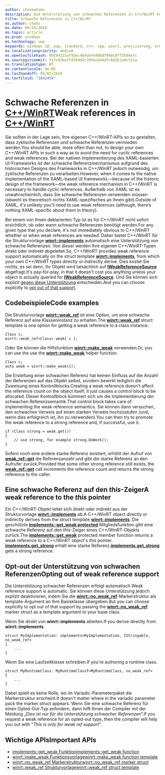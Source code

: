 ```yaml
---
author: stevewhims
description: Die Unterstützung von schwachen Referenzen in C++/WinRT kostet Sie nichts. Es sei denn Ihr Objekt wird auf IWeakReferenceSource abgefragt.
title: Schwache Referenzen in C++/WinRT
ms.author: stwhi
ms.date: 04/19/2018
ms.topic: article
ms.prod: windows
ms.technology: uwp
keywords: windows 10, uwp, standard, c++, cpp, winrt, projizierung, schwache, referenz
ms.localizationpriority: medium
ms.openlocfilehash: 69294115af93ec464abfe908df948c8ff5504efc
ms.sourcegitcommit: 517c83baffd344d4c705bc644d7c6d2b1a4c7e1a
ms.translationtype: HT
ms.contentlocale: de-DE
ms.lasthandoff: 05/07/2018
ms.locfileid: "1842454"
---
```

# <a name="weak-references-in-cwinrtwindowsuwpcpp-and-winrt-apisintro-to-using-cpp-with-winrt"></a><span data-ttu-id="acf90-104">Schwache Referenzen in [C++/WinRT](/windows/uwp/cpp-and-winrt-apis/intro-to-using-cpp-with-winrt)</span><span class="sxs-lookup"><span data-stu-id="acf90-104">Weak references in [C++/WinRT](/windows/uwp/cpp-and-winrt-apis/intro-to-using-cpp-with-winrt)</span></span>
<span data-ttu-id="acf90-105">Sie sollten in der Lage sein, Ihre eigenen C++/WinRT-APIs so zu gestalten, dass zyklische Referenzen und schwache Referenzen vermieden werden.</span><span class="sxs-lookup"><span data-stu-id="acf90-105">You should be able, more often than not, to design your own C++/WinRT APIs in such a way as to avoid the need for cyclic references and weak references.</span></span> <span data-ttu-id="acf90-106">Bei der nativen Implementierung des XAML-basierten UI-Frameworks ist der schwache Referenzmechanismus aufgrund des historischen Designs des Frameworks in C++/WinRT jedoch notwendig, um zyklische Referenzen zu verarbeiten.</span><span class="sxs-lookup"><span data-stu-id="acf90-106">However, when it comes to the native implementation of the XAML-based UI frameworkL&mdash;because of the historic design of the framework&mdash;the weak reference mechanism in C++/WinRT is necessary to handle cyclic references.</span></span> <span data-ttu-id="acf90-107">Außerhalb von XAML ist es unwahrscheinlich, dass Sie schwache Referenzen verwenden müssen (obwohl es theoretisch nichts XAML-spezifisches an ihnen gibt).</span><span class="sxs-lookup"><span data-stu-id="acf90-107">Outside of XAML, it's unlikely you'll need to use weak references (although, there’s nothing XAML-specific about them in theory).</span></span>

<span data-ttu-id="acf90-108">Bei einem von Ihnen deklarierten Typ ist es für C++/WinRT nicht sofort ersichtlich, ob oder wann schwache Referenzen benötigt werden.</span><span class="sxs-lookup"><span data-stu-id="acf90-108">For any given type that you declare, it's not immediately obvious to C++/WinRT whether or when weak references are needed.</span></span> <span data-ttu-id="acf90-109">Daher bietet C++/WinRT für die Strukturvorlage [**winrt::implements**](/uwp/cpp-ref-for-winrt/implements) automatisch eine Unterstützung von schwache Referenzen. Von dieser werden Ihre eigenen C++/WinRT-Typen direkt oder indirekt abgeleitet.</span><span class="sxs-lookup"><span data-stu-id="acf90-109">So, C++/WinRT provides weak reference support automatically on the struct template [**winrt::implements**](/uwp/cpp-ref-for-winrt/implements), from which your own C++/WinRT types directly or indirectly derive.</span></span> <span data-ttu-id="acf90-110">Dies kostet Sie nichts, es sei denn, Ihr Objekt wird tatsächlich auf [**IWeakReferenceSource**](https://msdn.microsoft.com/library/br224609) abgefragt.</span><span class="sxs-lookup"><span data-stu-id="acf90-110">It's pay-for-play, in that it doesn't cost you anything unless your object is actually queried for [**IWeakReferenceSource**](https://msdn.microsoft.com/library/br224609).</span></span> <span data-ttu-id="acf90-111">Und Sie können sich explizit [gegen diese Unterstützung](#opting-out-of-weak-reference-support) entscheiden.</span><span class="sxs-lookup"><span data-stu-id="acf90-111">And you can choose explicitly to [opt out of that support](#opting-out-of-weak-reference-support).</span></span>

## <a name="code-examples"></a><span data-ttu-id="acf90-112">Codebeispiele</span><span class="sxs-lookup"><span data-stu-id="acf90-112">Code examples</span></span>
<span data-ttu-id="acf90-113">Die Strukturvorlage [**winrt::weak_ref**](/uwp/cpp-ref-for-winrt/weak-ref) ist eine Option, um eine schwache Referenz auf eine Klasseninstanz zu erhalten.</span><span class="sxs-lookup"><span data-stu-id="acf90-113">The [**winrt::weak_ref**](/uwp/cpp-ref-for-winrt/weak-ref) struct template is one option for getting a weak reference to a class instance.</span></span>

```cppwinrt
Class c;
winrt::weak_ref<Class> weak{ c };
```
<span data-ttu-id="acf90-114">Oder Sie können die Hilfsfunktion [**winrt::make_weak**](/uwp/cpp-ref-for-winrt/make-weak) verwenden.</span><span class="sxs-lookup"><span data-stu-id="acf90-114">Or, you can use the use the [**winrt::make_weak**](/uwp/cpp-ref-for-winrt/make-weak) helper function.</span></span>

```cppwinrt
Class c;
auto weak = winrt::make_weak(c);
```

<span data-ttu-id="acf90-115">Die Erstellung einer schwachen Referenz hat keinen Einfluss auf die Anzahl der Referenzen auf das Objekt selbst, sondern bewirkt lediglich die Zuweisung eines Kontrollblocks.</span><span class="sxs-lookup"><span data-stu-id="acf90-115">Creating a weak reference doesn't affect the reference count on the object itself; it just causes a control block to be allocated.</span></span> <span data-ttu-id="acf90-116">Dieser Kontrollblock kümmert sich um die Implementierung der schwachen Referenzsemantik.</span><span class="sxs-lookup"><span data-stu-id="acf90-116">That control block takes care of implementing the weak reference semantics.</span></span> <span data-ttu-id="acf90-117">Sie können dann versuchen, den schwachen Verweis auf einen starken Verweis hochzustufen (und, wenn dies erfolgreich ist, ihn zu verwenden).</span><span class="sxs-lookup"><span data-stu-id="acf90-117">You can then try to promote the weak reference to a strong reference and, if successful, use it.</span></span>

```cppwinrt
if (Class strong = weak.get())
{
    // use strong, for example strong.DoWork();
}
```

<span data-ttu-id="acf90-118">Sofern noch eine andere starke Referenz existiert, erhöht der Aufruf von [**weak_ref::get**](/uwp/cpp-ref-for-winrt/weak-ref#weakrefget-function) die Referenzanzahl und gibt die starke Referenz an den Aufrufer zurück.</span><span class="sxs-lookup"><span data-stu-id="acf90-118">Provided that some other strong reference still exists, the [**weak_ref::get**](/uwp/cpp-ref-for-winrt/weak-ref#weakrefget-function) call increments the reference count and returns the strong reference to the caller.</span></span>

## <a name="a-weak-reference-to-the-this-pointer"></a><span data-ttu-id="acf90-119">Eine schwache Referenz auf den *this*-Zeiger</span><span class="sxs-lookup"><span data-stu-id="acf90-119">A weak reference to the *this* pointer</span></span>
<span data-ttu-id="acf90-120">Ein C++/WinRT-Objekt leitet sich direkt oder indirekt aus der Strukturvorlage [**winrt::implements**](/uwp/cpp-ref-for-winrt/implements) ab.</span><span class="sxs-lookup"><span data-stu-id="acf90-120">A C++/WinRT object directly or indirectly derives from the struct template [**winrt::implements**](/uwp/cpp-ref-for-winrt/implements).</span></span> <span data-ttu-id="acf90-121">Die geschützte [**implements::get_weak protected**](/uwp/cpp-ref-for-winrt/implements#implementsgetweak-function) Mitgliedsfunktion gibt eine schwache Referenz auf den *this*-Zeiger eines C++/WinRT-Objekts zurück.</span><span class="sxs-lookup"><span data-stu-id="acf90-121">The [**implements::get_weak**](/uwp/cpp-ref-for-winrt/implements#implementsgetweak-function) protected member function returns a weak reference to a C++/WinRT object's *this* pointer.</span></span> <span data-ttu-id="acf90-122">[**implements.get_strong**](/uwp/cpp-ref-for-winrt/implements#implementsgetstrong-function) erhält eine starke Referenz.</span><span class="sxs-lookup"><span data-stu-id="acf90-122">[**implements.get_strong**](/uwp/cpp-ref-for-winrt/implements#implementsgetstrong-function) gets a strong reference.</span></span>

## <a name="opting-out-of-weak-reference-support"></a><span data-ttu-id="acf90-123">Opt-out der Unterstützung von schwachen Referenzen</span><span class="sxs-lookup"><span data-stu-id="acf90-123">Opting out of weak reference support</span></span>
<span data-ttu-id="acf90-124">Die Unterstützung schwacher Referenzen erfolgt automatisch.</span><span class="sxs-lookup"><span data-stu-id="acf90-124">Weak reference support is automatic.</span></span> <span data-ttu-id="acf90-125">Sie können diese Unterstützung jedoch explizit deaktivieren, indem Sie die [**winrt::no_weak_ref**](/uwp/cpp-ref-for-winrt/no-weak-ref)-Markerstruktur als template-Argument an Ihre Basisklasse übergeben.</span><span class="sxs-lookup"><span data-stu-id="acf90-125">But you can choose explicitly to opt out of that support by passing the [**winrt::no_weak_ref**](/uwp/cpp-ref-for-winrt/no-weak-ref) marker struct as a template argument to your base class.</span></span>

<span data-ttu-id="acf90-126">Wenn Sie direkt von **winrt::implements** ableiten.</span><span class="sxs-lookup"><span data-stu-id="acf90-126">If you derive directly from **winrt::implements**.</span></span>

```cppwinrt
struct MyImplementation: implements<MyImplementation, IStringable, no_weak_ref>
{
    ...
}
```

<span data-ttu-id="acf90-127">Wenn Sie eine Laufzeitklasse schreiben.</span><span class="sxs-lookup"><span data-stu-id="acf90-127">If you're authoring a runtime class.</span></span>

```cppwinrt
struct MyRuntimeClass: MyRuntimeClassT<MyRuntimeClass, no_weak_ref>
{
    ...
}
```

<span data-ttu-id="acf90-128">Dabei spielt es keine Rolle, wo im Variadic-Parameterpaket die Markerstruktur erscheint.</span><span class="sxs-lookup"><span data-stu-id="acf90-128">It doesn't matter where in the variadic parameter pack the marker struct appears.</span></span> <span data-ttu-id="acf90-129">Wenn Sie eine schwache Referenz für einen Opted-Out-Typ anfordern, dann hilft Ihnen der Compiler mit der Meldung „*Dies ist nur für die Unterstützung schwacher Referenzen*”.</span><span class="sxs-lookup"><span data-stu-id="acf90-129">If you request a weak reference for an opted-out type, then the compiler will help you out with "*This is only for weak ref support*".</span></span>

## <a name="important-apis"></a><span data-ttu-id="acf90-130">Wichtige APIs</span><span class="sxs-lookup"><span data-stu-id="acf90-130">Important APIs</span></span>
* [<span data-ttu-id="acf90-131">implements::get_weak Funktion</span><span class="sxs-lookup"><span data-stu-id="acf90-131">implements::get_weak function</span></span>](/uwp/cpp-ref-for-winrt/implements#implementsgetweak-function)
* [<span data-ttu-id="acf90-132">winrt::make_weak Funktionsvorlage</span><span class="sxs-lookup"><span data-stu-id="acf90-132">winrt::make_weak function template</span></span>](/uwp/cpp-ref-for-winrt/make-weak)
* [<span data-ttu-id="acf90-133">winrt::no_weak_ref Markerstruktur</span><span class="sxs-lookup"><span data-stu-id="acf90-133">winrt::no_weak_ref marker struct</span></span>](/uwp/cpp-ref-for-winrt/no-weak-ref)
* [<span data-ttu-id="acf90-134">winrt::weak_ref Strukturvorlage</span><span class="sxs-lookup"><span data-stu-id="acf90-134">winrt::weak_ref struct template</span></span>](/uwp/cpp-ref-for-winrt/weak-ref)
